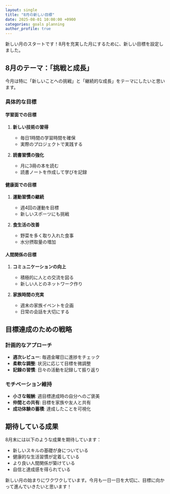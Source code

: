 ```yaml
---
layout: single
title: "8月の新しい目標"
date: 2025-08-01 10:00:00 +0900
categories: goals planning
author_profile: true
---
```


新しい月のスタートです！8月を充実した月にするために、新しい目標を設定しました。

## 8月のテーマ：「挑戦と成長」

今月は特に「新しいことへの挑戦」と「継続的な成長」をテーマにしたいと思います。

### 具体的な目標

#### 学習面での目標
1. **新しい技術の習得**
   - 毎日1時間の学習時間を確保
   - 実際のプロジェクトで実践する

2. **読書習慣の強化**
   - 月に3冊の本を読む
   - 読書ノートを作成して学びを記録

#### 健康面での目標
1. **運動習慣の継続**
   - 週4回の運動を目標
   - 新しいスポーツにも挑戦

2. **食生活の改善**
   - 野菜を多く取り入れた食事
   - 水分摂取量の増加

#### 人間関係の目標
1. **コミュニケーションの向上**
   - 積極的に人との交流を図る
   - 新しい人とのネットワーク作り

2. **家族時間の充実**
   - 週末の家族イベントを企画
   - 日常の会話を大切にする

## 目標達成のための戦略

### 計画的なアプローチ
- **週次レビュー**: 毎週金曜日に進捗をチェック
- **柔軟な調整**: 状況に応じて目標を微調整
- **記録の習慣**: 日々の活動を記録して振り返り

### モチベーション維持
- **小さな報酬**: 週目標達成時の自分へのご褒美
- **仲間との共有**: 目標を家族や友人と共有
- **成功体験の蓄積**: 達成したことを可視化

## 期待している成果

8月末には以下のような成果を期待しています：

- 新しいスキルの基礎が身についている
- 健康的な生活習慣が定着している
- より良い人間関係が築けている
- 自信と達成感を得られている

新しい月の始まりにワクワクしています。今月も一日一日を大切に、目標に向かって進んでいきたいと思います！